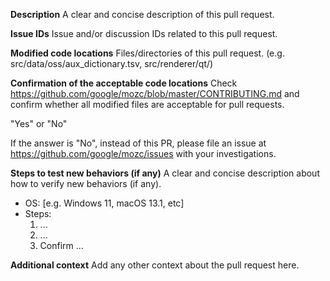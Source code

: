 **Description**
A clear and concise description of this pull request.

**Issue IDs**
Issue and/or discussion IDs related to this pull request.

**Modified code locations**
Files/directories of this pull request.
(e.g. src/data/oss/aux_dictionary.tsv, src/renderer/qt/)

**Confirmation of the acceptable code locations**
Check https://github.com/google/mozc/blob/master/CONTRIBUTING.md and
confirm whether all modified files are acceptable for pull requests.

"Yes" or "No"

If the answer is "No", instead of this PR, please file an issue at
https://github.com/google/mozc/issues with your investigations.

**Steps to test new behaviors (if any)**
A clear and concise description about how to verify new behaviors (if any).
 - OS: [e.g. Windows 11, macOS 13.1, etc]
 - Steps:
   1. ...
   2. ...
   3. Confirm ...

**Additional context**
Add any other context about the pull request here.
